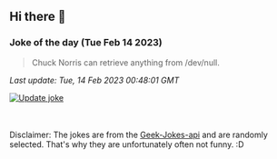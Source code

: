 ## Hi there 👋

### Joke of the day (Tue Feb 14 2023)
<!-- joke -->
>Chuck Norris can retrieve anything from /dev/null.
<!-- /joke -->

*Last update: Tue, 14 Feb 2023 00:48:01 GMT*

[![Update joke](https://github.com/nclskfm/nclskfm/actions/workflows/joke.yml/badge.svg)](https://github.com/nclskfm/nclskfm/actions/workflows/joke.yml)

<br><br>
Disclaimer: The jokes are from the [Geek-Jokes-api](https://github.com/sameerkumar18/geek-joke-api) and are randomly selected. That's why they are unfortunately often not funny. :D
